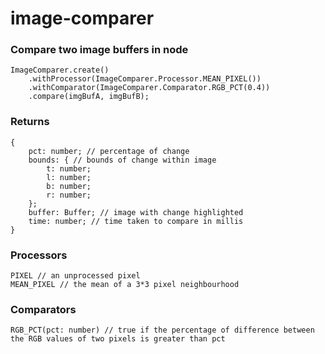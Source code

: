 # image-comparer

### Compare two image buffers in node

    ImageComparer.create()
        .withProcessor(ImageComparer.Processor.MEAN_PIXEL())
        .withComparator(ImageComparer.Comparator.RGB_PCT(0.4))
        .compare(imgBufA, imgBufB);

### Returns

    {
        pct: number; // percentage of change
        bounds: { // bounds of change within image
            t: number;
            l: number;
            b: number;
            r: number;
        };
        buffer: Buffer; // image with change highlighted
        time: number; // time taken to compare in millis
    }

### Processors

    PIXEL // an unprocessed pixel
    MEAN_PIXEL // the mean of a 3*3 pixel neighbourhood

### Comparators

    RGB_PCT(pct: number) // true if the percentage of difference between the RGB values of two pixels is greater than pct
